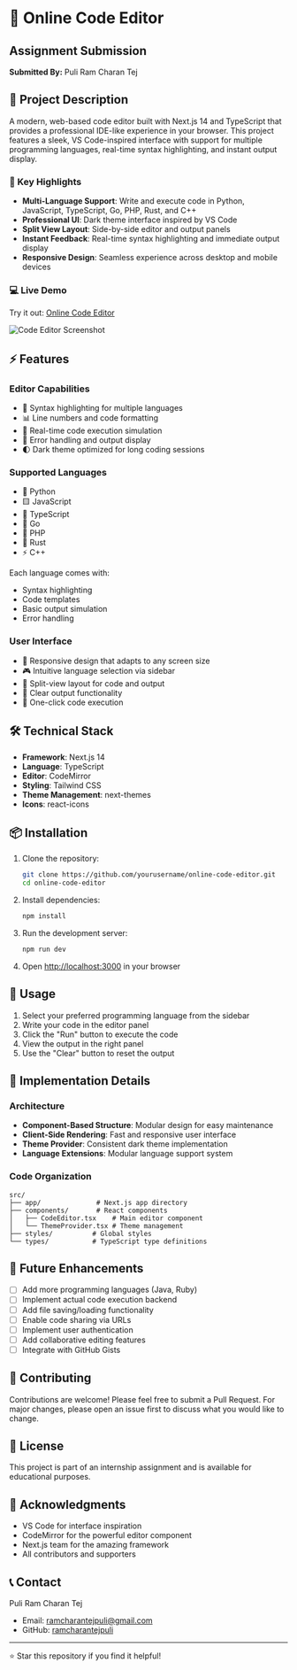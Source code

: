 # 🚀 Online Code Editor

## Assignment Submission
**Submitted By:** Puli Ram Charan Tej

## 📝 Project Description
A modern, web-based code editor built with Next.js 14 and TypeScript that provides a professional IDE-like experience in your browser. This project features a sleek, VS Code-inspired interface with support for multiple programming languages, real-time syntax highlighting, and instant output display.

### 🌟 Key Highlights
- **Multi-Language Support**: Write and execute code in Python, JavaScript, TypeScript, Go, PHP, Rust, and C++
- **Professional UI**: Dark theme interface inspired by VS Code
- **Split View Layout**: Side-by-side editor and output panels
- **Instant Feedback**: Real-time syntax highlighting and immediate output display
- **Responsive Design**: Seamless experience across desktop and mobile devices

### 💻 Live Demo
Try it out: [Online Code Editor](http://localhost:3000)

![Code Editor Screenshot](screenshot.png)

## ⚡ Features

### Editor Capabilities
- 🎨 Syntax highlighting for multiple languages
- 📊 Line numbers and code formatting
- 🔄 Real-time code execution simulation
- 🎯 Error handling and output display
- 🌓 Dark theme optimized for long coding sessions

### Supported Languages
- 🐍 Python
- 🟨 JavaScript
- 📘 TypeScript
- 🔵 Go
- 🐘 PHP
- 🦀 Rust
- ⚡ C++

Each language comes with:
- Syntax highlighting
- Code templates
- Basic output simulation
- Error handling

### User Interface
- 📱 Responsive design that adapts to any screen size
- 🎮 Intuitive language selection via sidebar
- 🔲 Split-view layout for code and output
- 🔄 Clear output functionality
- 🎯 One-click code execution

## 🛠️ Technical Stack
- **Framework**: Next.js 14
- **Language**: TypeScript
- **Editor**: CodeMirror
- **Styling**: Tailwind CSS
- **Theme Management**: next-themes
- **Icons**: react-icons

## 📦 Installation

1. Clone the repository:
   ```bash
   git clone https://github.com/yourusername/online-code-editor.git
   cd online-code-editor
   ```

2. Install dependencies:
   ```bash
   npm install
   ```

3. Run the development server:
   ```bash
   npm run dev
   ```

4. Open [http://localhost:3000](http://localhost:3000) in your browser

## 🎯 Usage

1. Select your preferred programming language from the sidebar
2. Write your code in the editor panel
3. Click the "Run" button to execute the code
4. View the output in the right panel
5. Use the "Clear" button to reset the output

## 🔧 Implementation Details

### Architecture
- **Component-Based Structure**: Modular design for easy maintenance
- **Client-Side Rendering**: Fast and responsive user interface
- **Theme Provider**: Consistent dark theme implementation
- **Language Extensions**: Modular language support system

### Code Organization
```
src/
├── app/              # Next.js app directory
├── components/       # React components
│   ├── CodeEditor.tsx    # Main editor component
│   └── ThemeProvider.tsx # Theme management
├── styles/          # Global styles
└── types/           # TypeScript type definitions
```

## 🚀 Future Enhancements
- [ ] Add more programming languages (Java, Ruby)
- [ ] Implement actual code execution backend
- [ ] Add file saving/loading functionality
- [ ] Enable code sharing via URLs
- [ ] Implement user authentication
- [ ] Add collaborative editing features
- [ ] Integrate with GitHub Gists

## 🤝 Contributing
Contributions are welcome! Please feel free to submit a Pull Request. For major changes, please open an issue first to discuss what you would like to change.

## 📄 License
This project is part of an internship assignment and is available for educational purposes.

## 🙏 Acknowledgments
- VS Code for interface inspiration
- CodeMirror for the powerful editor component
- Next.js team for the amazing framework
- All contributors and supporters

## 📞 Contact
Puli Ram Charan Tej
- Email: ramcharantejpuli@gmail.com
- GitHub: [ramcharantejpuli](https://github.com/ramcharantejpuli)

---
⭐ Star this repository if you find it helpful!
